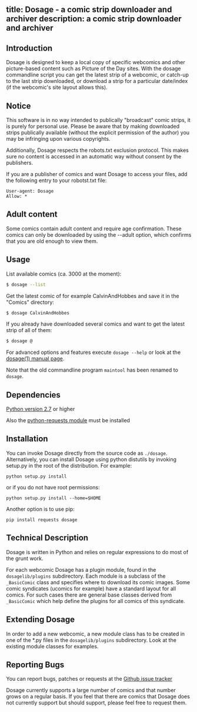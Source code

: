 title: Dosage - a comic strip downloader and archiver
description: a comic strip downloader and archiver
---
Introduction
-------------
Dosage is designed to keep a local copy of specific webcomics
and other picture-based content such as Picture of the Day sites.
With the dosage commandline script you can get the latest strip of
a webcomic, or catch-up to the last strip downloaded, or download a
strip for a particular date/index (if the webcomic's site layout
allows this).

Notice
-------
This software is in no way intended to publically "broadcast" comic strips,
it is purely for personal use. Please be aware that by making downloaded
strips publically available (without the explicit permission of the author)
you may be infringing upon various copyrights.

Additionally, Dosage respects the robots.txt exclusion protocol.
This makes sure no content is accessed in an automatic way without consent
by the publishers.

If you are a publisher of comics and want Dosage to access your files,
add the following entry to your robotst.txt file:

```
User-agent: Dosage
Allow: *
```

Adult content
--------------
Some comics contain adult content and require age confirmation.
These comics can only be downloaded by using the --adult option,
which confirms that you are old enough to view them.</p>

Usage
------
List available comics (ca. 3000 at the moment):

```bash
$ dosage --list
```

Get the latest comic of for example CalvinAndHobbes and save it in the "Comics"
directory:

```bash
$ dosage CalvinAndHobbes
```

If you already have downloaded several comics and want to get the latest
strip of all of them:

```bash
$ dosage @
```

For advanced options and features execute `dosage --help` or look at the
[dosage(1) manual page](dosage.1.html).

Note that the old commandline program `maintool` has been renamed to
`dosage`.

Dependencies
-------------
[Python version 2.7](http://www.python.org/) or higher

Also the [python-requests module](http://docs.python-requests.org/en/latest/) must be installed

Installation
-------------
You can invoke Dosage directly from the source code as 
`./dosage`. Alternatively,
you can install Dosage using python distutils by invoking
setup.py in the root of the distribution. For example:

```shell
python setup.py install
```

or if you do not have root permissions:

```shell
python setup.py install --home=$HOME
```

Another option is to use pip:

```shell
pip install requests dosage
```


Technical Description
----------------------
Dosage is written in Python and relies on regular expressions to
do most of the grunt work.

For each webcomic Dosage has a plugin module, found in the
`dosagelib/plugins` subdirectory. Each module is a subclass of
the `_BasicComic` class and specifies where to download its comic images.
Some comic syndicates (ucomics for example) have a standard layout for all
comics. For such cases there are general base classes derived from
`_BasicComic` which help define the plugins for all comics of this syndicate.

Extending Dosage
-----------------
In order to add a new webcomic, a new module class has to be created in
one of the *.py files in the `dosagelib/plugins` subdirectory.
Look at the existing module classes for examples.

Reporting Bugs
---------------
You can report bugs, patches or requests at the
[Github issue tracker](https://github.com/wummel/dosage/issues)

Dosage currently supports a large number of comics and that number
grows on a regular basis. If you feel that there are comics that
Dosage does not currently support but should support, please
feel free to request them.
